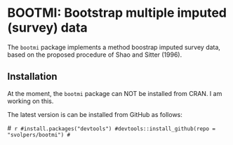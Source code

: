 BOOTMI: Bootstrap multiple imputed (survey) data
================================================

The `bootmi` package implements a method boostrap imputed survey data, based on the proposed procedure of Shao and Sitter (1996).

Installation
------------

At the moment, the `bootmi` package can NOT be installed from CRAN. I am working on this.

The latest version is can be installed from GitHub as follows:

#``` r
#install.packages("devtools")
#devtools::install_github(repo = "svolpers/bootmi")
#```

